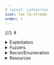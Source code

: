 ```yaml
---
# layout: categories
icon: fas fa-stream
order: 1
---
```


[//]: # <p><a href=""></a></p>

<details>
  <summary>Exploitation</summary>
  <p><a href="https://github.com/cyberark/shimit">shimit</a> - A tool that implements the Golden SAML attack.</p>
  <p><a href="https://github.com/AlteredSecurity/365-Stealer">365-Stealer</a> - 365-Stealer is a phishing simualtion tool written in python3. It can be used to execute Illicit Consent Grant Attack.</p>
  <p><a href="https://github.com/kgretzky/evilginx2">evilnginx2</a> - Standalone man-in-the-middle attack framework used for phishing login credentials along with session cookies, allowing for the bypass of 2-factor authentication.</p>
  <p><a href="https://github.com/inguardians/peirates">peirates</a> - Kubernetes Penetration Testing tool.</p>
</details>

<details>
  <summary>Fuzzers</summary>
  <p><a href="https://github.com/ffuf/ffuf">ffuf</a> - Fast web fuzzer written in Go.</p>
  <p><a href="https://github.com/jtpereyda/boofuzz">boofuzzer</a> - A fork and successor of the Sulley Fuzzing Framework.</p>
</details>

<details>
  <summary>Recon/Enumeration</summary>
  <p><a href="https://github.com/OJ/gobuster">gobuster</a> - Directory/File, DNS and VHost busting tool written in Go.</p>
  <p><a href="https://github.com/nmap/nmap">Nmap</a> - the Network Mapper.</p>
  <p><a href="https://github.com/elddy/nimscan">NimScan</a> - Fast port scanning tool written in NIM.</p>
  <p><a href="https://github.com/RustScan/RustScan">RustScan</a> - Fast scanning tool written in Rust.</p>
  <p><a href="https://github.com/Esc4iCEscEsc/skanuvaty">Skanuvaty</a> - DNS/Network/Port Scanner.</p>
  <p><a href="https://github.com/robertdavidgraham/masscan">massscan</a> - TCP port scanner, spews SYN packets asynchronously, scanning entire Internet in under 5 minutes.</p>
  <p><a href="https://github.com/epi052/feroxbuster">Feroxbuster</a> - A fast, simple, recursive content discovery tool written in Rust.</p>
  <p><a href="https://github.com/prisma-cloud/IAMFinder">IAMFinder</a> - IAMFinder enumerates and finds users and IAM roles in a target AWS account.</p>
  <p><a href="https://github.com/andresriancho/enumerate-iam">enumerate-iam</a> - Enumerate the permissions associated with AWS credential set.</p>
  <p><a href="https://github.com/sensepost/gowitness">gowitness</a> - A golang, web screenshot utility using Chrome Headless.</p>
  <p><a href="https://github.com/yogeshojha/rengine">rengine</a> - An automated reconnaissance framework for web applications.</p>
  <p><a href="https://github.com/michenriksen/aquatone">aquatone</a> - A tool for domain flyovers.</p>
  <p><a href="https://github.com/assetnote/kiterunner">kiterunner</a> - Contextual content discovery tool.</p>
  <p><a href="https://github.com/initstring/cloud_enum">cloud_enum</a> - Multi-cloud OSINT tool. Enumerate public resources in AWS, Azure, and Google Cloud.</p>
  <p><a href="https://github.com/cyberark/BlobHunter">BlobHunter</a> - Find exposed data in Azure with this public blob scanner.</p>
  <p><a href="https://github.com/Azure/Cloud-Katana">Cloud-Katana</a> - A cloud native tool developed from the need to automate the execution of simulation steps in multi-cloud and hybrid cloud environments.</p>
  <p><a href="https://github.com/CERTCC/CVE-2021-44228_scanner">CVE-2021-44228_scanner</a> - Scanners for Jar files that may be vulnerable to CVE-2021-44228.</p>
  <p><a href="https://github.com/aquasecurity/kube-hunter">kube-hunter</a> - Hunt for security weaknesses in Kubernetes clusters.</p>
  <p><a href="https://github.com/digininja/CeWL">CeWL</a> - Custom Word List Generator.</p>
  <p><a href="https://github.com/BarrelTit0r/password-spraying-list-generator">password-spraying-list-generator</a> - A script for generating passwords for reverse-bruteforcing attacks.</p>
  <p><a href="https://github.com/lanjelot/patator">patator</a> - Patator is a multi-purpose brute-forcer, with a modular design and a flexible usage.</p>
  <p><a href="https://github.com/threatexpress/domainhunter">domainhunter</a> - Checks expired domains for categorization/reputation and Archive.org history to determine good candidates for phishing and C2 domain names.</p>

</details>

<details>
  <summary>Resources</summary>
  <p><a href="https://github.com/NetSPI/MicroBurst">MicroBurst</a> - A collection of scripts for assessing Microsoft Azure security.</p>
  <p><a href="https://github.com/api-evangelist/aws">aws</a> - These are the AWS Postman collections.</p>
  <p><a href="https://github.com/RhinoSecurityLabs/cloudgoat">CloudGoat</a> - CloudGoat is Rhino Security Labs' "Vulnerable by Design" AWS deployment tool.</p>
  <p><a href="https://github.com/mosesrenegade/tools-repo">tools-repo</a> by mosesrenegade - Statically Compiled Tools that could be used in engagements.</p>
  <p><a href="https://github.com/derailed/k9s">k9s</a> - Kubernetes CLI To Manage Your Clusters In Style!</p>
  <p><a href="https://github.com/RhinoSecurityLabs/pacu">pacu</a> - The AWS exploitation framework, designed for testing the security of Amazon Web Services environments.</p>
  <p><a href="https://github.com/insidetrust/statistically-likely-usernames">statistically likely usernames</a> - Wordlists for creating statistically likely username lists for use in password attacks and security testing.</p>
  <p><a href="https://github.com/WithSecureLabs/leonidas">leonidas</a> - Automated Attack Simulation in the Cloud, complete with detection use cases.</p>
  <p><a href="https://github.com/fortra/impacket">Impacket</a> - A collection of Python classes for working with network protocols.</p>
  <p><a href="https://github.com/swisskyrepo/PayloadsAllTheThings">PayloadsAllTheThings</a> - A list of useful payloads and bypass for Web Application Security and Pentest/CTF.</p>
  <p><a href="https://github.com/clong/DetectionLab">DetectionLab</a> - Automate the creation of a lab environment complete with security tooling and logging best practices.</p>
  <p><a href="https://github.com/iknowjason/AriaCloud">AriaCloud</a> - A Docker container for remote penetration testing.</p>
  <p><a href="https://github.com/toniblyx/my-arsenal-of-aws-security-tools">my-arsenal-of-aws-security-tools</a> - List of open source tools for AWS security: defensive, offensive, auditing, DFIR, etc.</p>
  <p><a href="https://github.com/assetnote/commonspeak2">commonspeak2</a> - Leverages publicly available datasets from Google BigQuery to generate content discovery and subdomain wordlists.</p>
  <p><a href="https://github.com/ticarpi/jwt_tool">jwt_tool</a> - A toolkit for testing, tweaking and cracking JSON Web Tokens.</p>
  <p><a href="https://github.com/aadityapurani/NodeJS-Red-Team-Cheat-Sheet">NodeJS Red-Team Cheat Sheet</a></p>
  <p><a href="https://github.com/pumasecurity/serverless-prey">Serverless Prey</a> - Serverless Functions for establishing Reverse Shells to Lambda, Azure Functions, and Google Cloud Functions.</p>
  <p><a href="https://github.com/kelseyhightower/kubernetes-the-hard-way">kubernetes-the-hard-way</a> - Bootstrap Kubernetes the hard way on Google Cloud Platform. No scripts.</p>
  <p><a href="https://github.com/BishopFox/sliver">Sliver</a> - cross-platform adversary emulation/red team framework.</p>
  <p><a href="https://github.com/proxycannon/proxycannon-ng">proxycannon-ng</a> - A private botnet using multiple cloud environments for pentesters and red teamers.</p>
</details>
